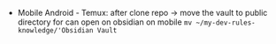 - Mobile Android - Temux: after clone repo -> move the vault to public directory for can open on obsidian on mobile 
`mv ~/my-dev-rules-knowledge/'Obsidian Vault`